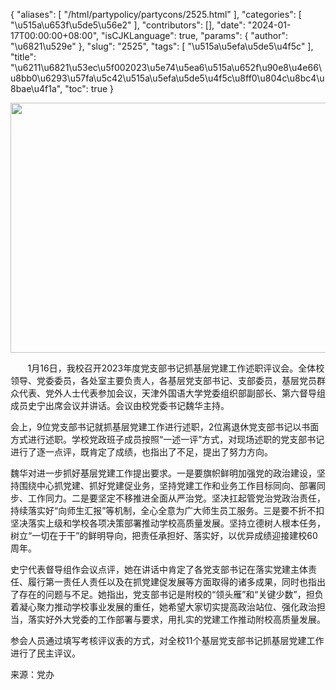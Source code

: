 {
    "aliases": [
        "/html/partypolicy/partycons/2525.html"
    ],
    "categories": [
        "\u515a\u653f\u5de5\u56e2"
    ],
    "contributors": [],
    "date": "2024-01-17T00:00:00+08:00",
    "isCJKLanguage": true,
    "params": {
        "author": "\u6821\u529e"
    },
    "slug": "2525",
    "tags": [
        "\u515a\u5efa\u5de5\u4f5c"
    ],
    "title": "\u6211\u6821\u53ec\u5f002023\u5e74\u5ea6\u515a\u652f\u90e8\u4e66\u8bb0\u6293\u57fa\u5c42\u515a\u5efa\u5de5\u4f5c\u8ff0\u804c\u8bc4\u8bae\u4f1a",
    "toc": true
}


<img
    src="https://cdn.tfls.online/mirror/full/22948485c7cf6d18b01cd49b2100e2c7824e603f.jpg"
    style="display:block;margin-left:auto;margin-right:auto;"
    decoding="async"
    fetchpriority="auto"
    loading="lazy"
    height="400"
    width="600"
/>




       1月16日，我校召开2023年度党支部书记抓基层党建工作述职评议会。全体校领导、党委委员，各处室主要负责人，各基层党支部书记、支部委员，基层党员群众代表、党外人士代表参加会议，天津外国语大学党委组织部副部长、第六督导组成员史宁出席会议并讲话。会议由校党委书记魏华主持。




  





会上，9位党支部书记就抓基层党建工作进行述职，2位离退休党支部书记以书面方式进行述职。学校党政班子成员按照“一述一评”方式，对现场述职的党支部书记进行了逐一点评，既肯定了成绩，也指出了不足，提出了努力方向。




魏华对进一步抓好基层党建工作提出要求。一是要旗帜鲜明加强党的政治建设，坚持围绕中心抓党建、抓好党建促业务，坚持党建工作和业务工作目标同向、部署同步、工作同力。二是要坚定不移推进全面从严治党。坚决扛起管党治党政治责任，持续落实好“向师生汇报”等机制，全心全意为广大师生员工服务。三是要不折不扣坚决落实上级和学校各项决策部署推动学校高质量发展。坚持立德树人根本任务，树立“一切在于干”的鲜明导向，把责任承担好、落实好，以优异成绩迎接建校60周年。




史宁代表督导组作会议点评，她在讲话中肯定了各党支部书记在落实党建主体责任、履行第一责任人责任以及在抓党建促发展等方面取得的诸多成果，同时也指出了存在的问题与不足。她指出，党支部书记是附校的“领头雁”和“关键少数”，担负着凝心聚力推动学校事业发展的重任，她希望大家切实提高政治站位、强化政治担当，落实好外大党委的工作部署与要求，用扎实的党建工作推动附校高质量发展。




参会人员通过填写考核评议表的方式，对全校11个基层党支部书记抓基层党建工作进行了民主评议。




  






来源：党办




  





  



